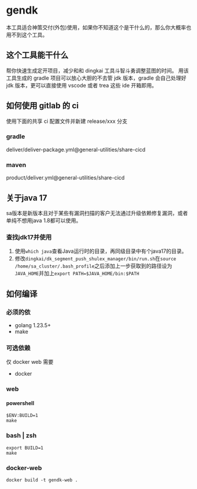 # gendk

本工具适合神策交付(外包)使用，如果你不知道这个是干什么的，那么你大概率也用不到这个工具。

## 这个工具能干什么

帮你快速生成定开项目，减少和和 dingkai 工具斗智斗勇调整蓝图的时间。
用该工具生成的 gradle 项目可以放心大胆的不去管 jdk 版本，gradle 会自己处理好 jdk 版本，更可以直接使用 vscode 或者 trea 这些 ide 开箱即用。

## 如何使用 gitlab 的 ci

使用下面的共享 ci 配置文件并新建 release/xxx 分支

### gradle

deliver/deliver-package.yml@general-utilities/share-cicd

### maven

product/deliver.yml@general-utilities/share-cicd

## 关于java 17

sa版本是新版本且对于某些有漏洞扫描的客户无法通过升级依赖修复漏洞，或者单纯不想用java 1.8都可以使用。

### 查找jdk17并使用

1. 使用`which java`查看Java运行时的目录，再同级目录中有个java17的目录。
2. 修改`dingkai/dk_segment_push_shulex_manager/bin/run.sh`在`source /home/sa_cluster/.bash_profile`之后添加上一步获取到的路径设为`JAVA_HOME`并加上`export PATH=$JAVA_HOME/bin:$PATH`

## 如何编译

### 必须的依

- golang 1.23.5+
- make

### 可选依赖

仅 docker web 需要

- docker

### web

#### powershell

```shell
$ENV:BUILD=1
make
```

### bash | zsh

```shell
export BUILD=1
make
```

### docker-web

```shell
docker build -t gendk-web .
```
